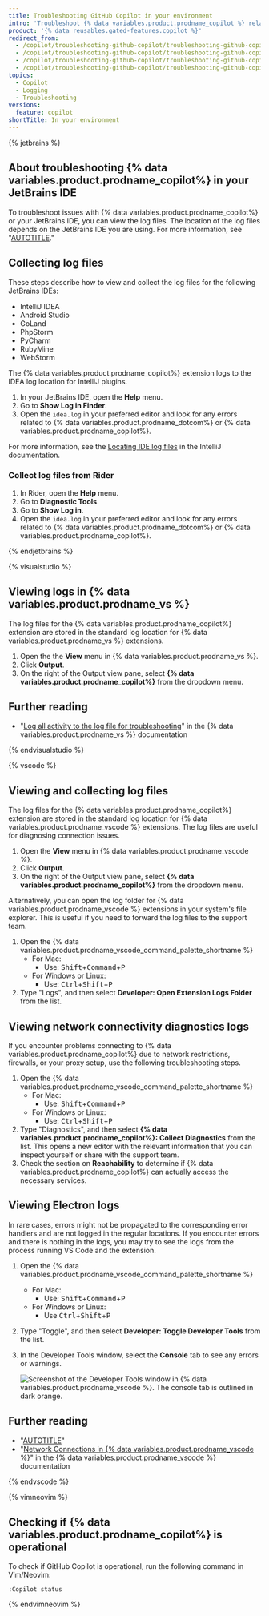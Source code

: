 ```yaml
---
title: Troubleshooting GitHub Copilot in your environment
intro: 'Troubleshoot {% data variables.product.prodname_copilot %} related errors in your IDE.'
product: '{% data reusables.gated-features.copilot %}'
redirect_from:
  - /copilot/troubleshooting-github-copilot/troubleshooting-github-copilot-in-visual-studio
  - /copilot/troubleshooting-github-copilot/troubleshooting-github-copilot-in-visual-studio-code
  - /copilot/troubleshooting-github-copilot/troubleshooting-github-copilot-in-a-jetbrains-ide
  - /copilot/troubleshooting-github-copilot/troubleshooting-github-copilot-in-neovim
topics:
  - Copilot
  - Logging
  - Troubleshooting
versions:
  feature: copilot
shortTitle: In your environment
---
```


{% jetbrains %}

## About troubleshooting {% data variables.product.prodname_copilot%} in your JetBrains IDE

To troubleshoot issues with {% data variables.product.prodname_copilot%} or your JetBrains IDE, you can view the log files. The location of the log files depends on the JetBrains IDE you are using. For more information, see "[AUTOTITLE](/copilot/configuring-github-copilot/configuring-github-copilot-in-your-environment?tool=jetbrains)."

## Collecting log files

These steps describe how to view and collect the log files for the following JetBrains IDEs:

- IntelliJ IDEA
- Android Studio
- GoLand
- PhpStorm
- PyCharm
- RubyMine
- WebStorm

The {% data variables.product.prodname_copilot%} extension logs to the IDEA log location for IntelliJ plugins.
1. In your JetBrains IDE, open the **Help** menu.
1. Go to **Show Log in Finder**.
1. Open the `idea.log` in your preferred editor and look for any errors related to {% data variables.product.prodname_dotcom%} or {% data variables.product.prodname_copilot%}.

For more information, see the [Locating IDE log files](https://intellij-support.jetbrains.com/hc/en-us/articles/207241085-Locating-IDE-log-files) in the IntelliJ documentation.

### Collect log files from Rider

1. In Rider, open the **Help** menu.
1. Go to **Diagnostic Tools**.
1. Go to **Show Log in**.
1. Open the `idea.log` in your preferred editor and look for any errors related to {% data variables.product.prodname_dotcom%} or {% data variables.product.prodname_copilot%}.

{% endjetbrains %}

{% visualstudio %}

## Viewing logs in {% data variables.product.prodname_vs %}

The log files for the {% data variables.product.prodname_copilot%} extension are stored in the standard log location for {% data variables.product.prodname_vs %} extensions.
1. Open the the **View** menu in {% data variables.product.prodname_vs %}.
1. Click **Output**.
1. On the right of the Output view pane, select **{% data variables.product.prodname_copilot%}** from the dropdown menu.

## Further reading

- "[Log all activity to the log file for troubleshooting](https://learn.microsoft.com/en-us/visualstudio/ide/reference/log-devenv-exe?view=vs-2022)" in the {% data variables.product.prodname_vs %} documentation

{% endvisualstudio %}

{% vscode %}

## Viewing and collecting log files

The log files for the {% data variables.product.prodname_copilot%} extension are stored in the standard log location for {% data variables.product.prodname_vscode %} extensions. The log files are useful for diagnosing connection issues.
1. Open the **View** menu in {% data variables.product.prodname_vscode %}.
1. Click **Output**.
1. On the right of the Output view pane, select **{% data variables.product.prodname_copilot%}** from the dropdown menu.

Alternatively, you can open the log folder for {% data variables.product.prodname_vscode %} extensions in your system's file explorer. This is useful if you need to forward the log files to the support team.

1. Open the {% data variables.product.prodname_vscode_command_palette_shortname %}
   - For Mac:
      - Use: <kbd>Shift</kbd>+<kbd>Command</kbd>+<kbd>P</kbd>
   - For Windows or Linux:
      - Use: <kbd>Ctrl</kbd>+<kbd>Shift</kbd>+<kbd>P</kbd>
1. Type "Logs", and then select **Developer: Open Extension Logs Folder** from the list.

## Viewing network connectivity diagnostics logs

If you encounter problems connecting to {% data variables.product.prodname_copilot%} due to network restrictions, firewalls, or your proxy setup, use the following troubleshooting steps.

1. Open the {% data variables.product.prodname_vscode_command_palette_shortname %}
   - For Mac:
      - Use: <kbd>Shift</kbd>+<kbd>Command</kbd>+<kbd>P</kbd>
   - For Windows or Linux:
      - Use: <kbd>Ctrl</kbd>+<kbd>Shift</kbd>+<kbd>P</kbd>
1. Type "Diagnostics", and then select **{% data variables.product.prodname_copilot%}: Collect Diagnostics** from the list. This opens a new editor with the relevant information that you can inspect yourself or share with the support team.
1. Check the section on **Reachability** to determine if {% data variables.product.prodname_copilot%} can actually access the necessary services.

## Viewing Electron logs

In rare cases, errors might not be propagated to the corresponding error handlers and are not logged in the regular locations. If you encounter errors and there is nothing in the logs, you may try to see the logs from the process running VS Code and the extension.

1. Open the {% data variables.product.prodname_vscode_command_palette_shortname %}
   - For Mac:
      - Use: <kbd>Shift</kbd>+<kbd>Command</kbd>+<kbd>P</kbd>
   - For Windows or Linux:
      - Use <kbd>Ctrl</kbd>+<kbd>Shift</kbd>+<kbd>P</kbd>
1. Type "Toggle", and then select **Developer: Toggle Developer Tools** from the list.
1. In the Developer Tools window, select the **Console** tab to see any errors or warnings.

   ![Screenshot of the Developer Tools window in {% data variables.product.prodname_vscode %}. The console tab is outlined in dark orange.](/assets/images/help/copilot/vsc-electron-logs.png)

## Further reading

- "[AUTOTITLE](/copilot/configuring-github-copilot/configuring-github-copilot-in-your-environment?tool=vscode#configuring-proxy-settings-for-github-copilot)"
- "[Network Connections in {% data variables.product.prodname_vscode %}](https://code.visualstudio.com/docs/setup/network)" in the {% data variables.product.prodname_vscode %} documentation

{% endvscode %}

{% vimneovim %}

## Checking if {% data variables.product.prodname_copilot%} is operational

To check if GitHub Copilot is operational, run the following command in Vim/Neovim:

    :Copilot status

{% endvimneovim %}
